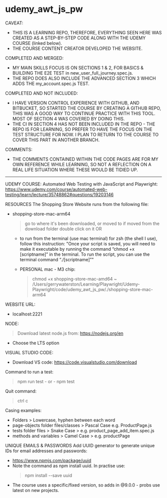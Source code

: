 # udemy_awt_js_pw
CAVEAT:
- THIS IS A LEARNING REPO, THEREFORE, EVERYTHING SEEN HERE WAS CREATED AS A STEP-BY-STEP CODE ALONG WITH THE UDEMY COURSE (linked below).
- THE COURSE CONTENT CREATOR DEVELOPED THE WEBSITE.

COMPLETED AND MERGED:
- MY MAIN SKILLS FOCUS IS ON SECTIONS 1 & 2, FOR BASICS & BUILDING THE E2E TEST in new_user_full_journey.spec.js.
- THE REPO DOES ALSO INCLUDE THE ADVANCED SECTION 3 WHICH ADDS THE my_account.spec.js TEST. 

COMPLETED AND NOT INCLUDED:
- I HAVE VERSION CONTROL EXPERIENCE WITH GITHUB, AND BITBUCKET, SO STARTED THE COURSE BY CREATING A GITHUB REPO, THIS WAS A GOOD WAY TO CONTINUE PRACTICE WITH THIS TOOL. MOST OF SECTION 4 WAS COVERED BY DOING THIS.
- THE CI IN SECTION 4 HAS NOT BEEN INCLUDED IN THE REPO - THE REPO IS FOR LEARNING, SO PREFER TO HAVE THE FOCUS ON THE TEST STRUCTURE FOR NOW. I PLAN TO RETURN TO THE COURSE TO COVER THIS PART IN ANOTHER BRANCH.

COMMENTS:
- THE COMMENTS CONTAINED WITHIN THE CODE PAGES ARE FOR MY OWN REFERENCE WHILE LEARNING, SO NOT A REFLECTION ON A REAL LIFE SITUATION WHERE THESE WOULD BE TIDIED UP.
-------

UDEMY COURSE:
Automated Web Testing with JavaScript and Playwright: https://www.udemy.com/course/automated-web-testing/learn/lecture/35748862#questions/19203146


RESOURCES
The Shopping Store Website runs from the following file:

- shopping-store-mac-arm64

  > go to where it's been downloaded, or moved to if moved from the download folder
  > double click on it
  > OR

  - to run from the terminal (use mac terminal) for zsh (the shell I use), follow this instruction:
    "Once your script is saved, you will need to make it executable by running the command “chmod +x [scriptname]” in the terminal. To run the script, you can use the terminal command “./[scriptname]”"



  - PERSONAL mac - M3 chip:
    > chmod +x shopping-store-mac-amd64
    > ~ /Users/gerrywaterston/Learning/Playwright/Udemy-Playwright/code/udemy_awt_js_pw/./shopping-store-mac-arm64

WEBSITE URL:

- localhost:2221

NODE:

> Download latest node.js from: https://nodejs.org/en

- Choose the LTS option

VISUAL STUDIO CODE:

- Download VS code: https://code.visualstudio.com/download

Command to run a test:

> npm run test - or - npm test

Quit command:

> ctrl c

Casing examples:

- Folders > Lowercase, hyphen between each word
- page-objects folder files/classes > Pascal Case e.g. ProductPage.js
- tests folder files > Snake Case > e.g. product_page_add_item.spec.js
- methods and variables > Camel Case > e.g. productPage

UNIQUE EMAILS & PASSWORDS
Add UUID generator to generate unique IDs for email addresses and passwords:

- https://www.npmjs.com/package/uuid
- Note the command as npm install uuid. In practise use:
  > npm install --save uuid
- The course uses a specific/fixed version, so adds in @9.0.0 - probs use latest on new projects.
